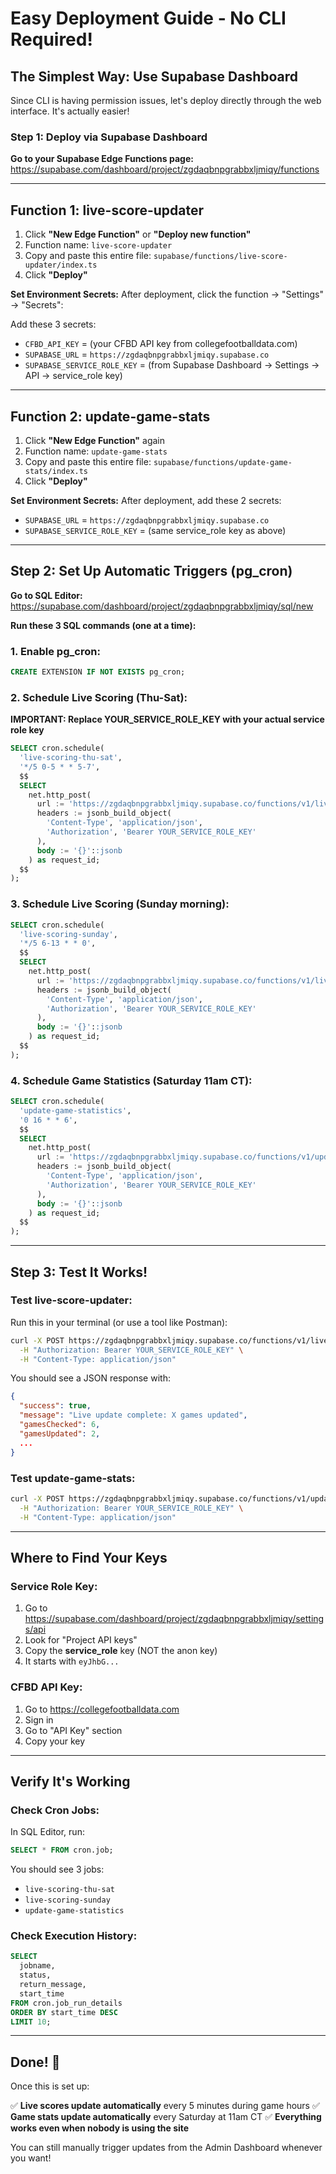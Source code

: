 # Easy Deployment Guide - No CLI Required!

## The Simplest Way: Use Supabase Dashboard

Since CLI is having permission issues, let's deploy directly through the web interface. It's actually easier!

### Step 1: Deploy via Supabase Dashboard

**Go to your Supabase Edge Functions page:**
https://supabase.com/dashboard/project/zgdaqbnpgrabbxljmiqy/functions

---

## Function 1: live-score-updater

1. Click **"New Edge Function"** or **"Deploy new function"**
2. Function name: `live-score-updater`
3. Copy and paste this entire file: `supabase/functions/live-score-updater/index.ts`
4. Click **"Deploy"**

**Set Environment Secrets:**
After deployment, click the function → "Settings" → "Secrets":

Add these 3 secrets:
- `CFBD_API_KEY` = (your CFBD API key from collegefootballdata.com)
- `SUPABASE_URL` = `https://zgdaqbnpgrabbxljmiqy.supabase.co`
- `SUPABASE_SERVICE_ROLE_KEY` = (from Supabase Dashboard → Settings → API → service_role key)

---

## Function 2: update-game-stats

1. Click **"New Edge Function"** again
2. Function name: `update-game-stats`
3. Copy and paste this entire file: `supabase/functions/update-game-stats/index.ts`
4. Click **"Deploy"**

**Set Environment Secrets:**
After deployment, add these 2 secrets:
- `SUPABASE_URL` = `https://zgdaqbnpgrabbxljmiqy.supabase.co`
- `SUPABASE_SERVICE_ROLE_KEY` = (same service_role key as above)

---

## Step 2: Set Up Automatic Triggers (pg_cron)

**Go to SQL Editor:**
https://supabase.com/dashboard/project/zgdaqbnpgrabbxljmiqy/sql/new

**Run these 3 SQL commands (one at a time):**

### 1. Enable pg_cron:
```sql
CREATE EXTENSION IF NOT EXISTS pg_cron;
```

### 2. Schedule Live Scoring (Thu-Sat):

**IMPORTANT: Replace YOUR_SERVICE_ROLE_KEY with your actual service role key**

```sql
SELECT cron.schedule(
  'live-scoring-thu-sat',
  '*/5 0-5 * * 5-7',
  $$
  SELECT
    net.http_post(
      url := 'https://zgdaqbnpgrabbxljmiqy.supabase.co/functions/v1/live-score-updater',
      headers := jsonb_build_object(
        'Content-Type', 'application/json',
        'Authorization', 'Bearer YOUR_SERVICE_ROLE_KEY'
      ),
      body := '{}'::jsonb
    ) as request_id;
  $$
);
```

### 3. Schedule Live Scoring (Sunday morning):
```sql
SELECT cron.schedule(
  'live-scoring-sunday',
  '*/5 6-13 * * 0',
  $$
  SELECT
    net.http_post(
      url := 'https://zgdaqbnpgrabbxljmiqy.supabase.co/functions/v1/live-score-updater',
      headers := jsonb_build_object(
        'Content-Type', 'application/json',
        'Authorization', 'Bearer YOUR_SERVICE_ROLE_KEY'
      ),
      body := '{}'::jsonb
    ) as request_id;
  $$
);
```

### 4. Schedule Game Statistics (Saturday 11am CT):
```sql
SELECT cron.schedule(
  'update-game-statistics',
  '0 16 * * 6',
  $$
  SELECT
    net.http_post(
      url := 'https://zgdaqbnpgrabbxljmiqy.supabase.co/functions/v1/update-game-stats',
      headers := jsonb_build_object(
        'Content-Type', 'application/json',
        'Authorization', 'Bearer YOUR_SERVICE_ROLE_KEY'
      ),
      body := '{}'::jsonb
    ) as request_id;
  $$
);
```

---

## Step 3: Test It Works!

### Test live-score-updater:

Run this in your terminal (or use a tool like Postman):

```bash
curl -X POST https://zgdaqbnpgrabbxljmiqy.supabase.co/functions/v1/live-score-updater \
  -H "Authorization: Bearer YOUR_SERVICE_ROLE_KEY" \
  -H "Content-Type: application/json"
```

You should see a JSON response with:
```json
{
  "success": true,
  "message": "Live update complete: X games updated",
  "gamesChecked": 6,
  "gamesUpdated": 2,
  ...
}
```

### Test update-game-stats:
```bash
curl -X POST https://zgdaqbnpgrabbxljmiqy.supabase.co/functions/v1/update-game-stats \
  -H "Authorization: Bearer YOUR_SERVICE_ROLE_KEY" \
  -H "Content-Type: application/json"
```

---

## Where to Find Your Keys

### Service Role Key:
1. Go to https://supabase.com/dashboard/project/zgdaqbnpgrabbxljmiqy/settings/api
2. Look for "Project API keys"
3. Copy the **service_role** key (NOT the anon key)
4. It starts with `eyJhbG...`

### CFBD API Key:
1. Go to https://collegefootballdata.com
2. Sign in
3. Go to "API Key" section
4. Copy your key

---

## Verify It's Working

### Check Cron Jobs:

In SQL Editor, run:
```sql
SELECT * FROM cron.job;
```

You should see 3 jobs:
- `live-scoring-thu-sat`
- `live-scoring-sunday`
- `update-game-statistics`

### Check Execution History:
```sql
SELECT
  jobname,
  status,
  return_message,
  start_time
FROM cron.job_run_details
ORDER BY start_time DESC
LIMIT 10;
```

---

## Done! 🎉

Once this is set up:

✅ **Live scores update automatically** every 5 minutes during game hours
✅ **Game stats update automatically** every Saturday at 11am CT
✅ **Everything works even when nobody is using the site**

You can still manually trigger updates from the Admin Dashboard whenever you want!
